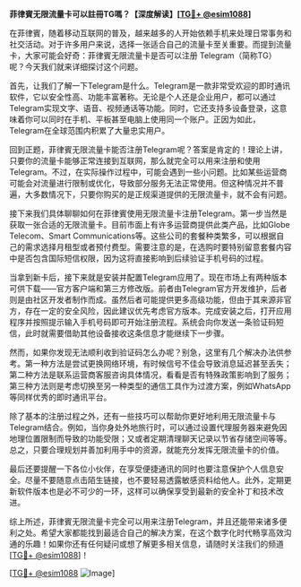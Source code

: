 **菲律賓无限流量卡可以註冊TG嗎？【深度解读】[[TG💪+ @esim1088](https://t.me/s/esim1088)]**

在菲律賓，随着移动互联网的普及，越来越多的人开始依赖手机来处理日常事务和社交活动。对于许多用户来说，选择一张适合自己的流量卡至关重要。而提到流量卡，大家可能会好奇：菲律賓无限流量卡是否可以注册 Telegram（简称TG）呢？今天我们就来详细探讨这个问题。

首先，让我们了解一下Telegram是什么。Telegram是一款非常受欢迎的即时通讯软件，它以安全性高、功能丰富著称。无论是个人还是企业用户，都可以通过Telegram实现文字、语音、视频通话等功能。同时，它还支持多设备登录，这意味着你可以同时在手机、平板甚至电脑上使用同一个账户。正因为如此，Telegram在全球范围内积累了大量忠实用户。

回到正题，菲律賓无限流量卡能否注册Telegram呢？答案是肯定的！理论上讲，只要你的流量卡能够正常连接到互联网，那么就完全可以用来注册和使用Telegram。不过，在实际操作过程中，可能会遇到一些小问题。比如某些运营商可能会对流量进行限制或优化，导致部分服务无法正常使用。但这种情况并不普遍，大多数情况下，只要你购买的是正规渠道提供的无限流量卡，就不会有问题。

接下来我们具体聊聊如何在菲律賓使用无限流量卡注册Telegram。第一步当然是获取一张合适的无限流量卡。目前市面上有许多运营商提供此类产品，比如Globe Telecom、Smart Communications等。这些公司的套餐种类繁多，可以根据自己的需求选择月租型或者预付费型。需要注意的是，在选购时要特别留意套餐内容中是否包含国际短信权限，因为这将直接影响到后续验证手机号码的过程。

当拿到新卡后，接下来就是安装并配置Telegram应用了。现在市场上有两种版本可供下载——官方客户端和第三方修改版。前者由Telegram官方开发维护，后者则是由社区开发者制作而成。虽然后者可能提供更多高级功能，但由于其来源非官方，存在一定的安全风险，因此建议优先考虑官方版本。完成安装之后，打开应用程序并按照提示输入手机号码即可开始注册流程。系统会向你发送一条验证码短信，此时就需要借助其他设备接收这条信息才能继续下一步骤。

然而，如果你发现无法顺利收到验证码怎么办呢？别急，这里有几个解决办法供参考。第一种方法是尝试更换网络环境，有时候信号不佳会导致消息延迟甚至丢失；第二种方法是联系运营商客服咨询具体情况，看看是否有特殊政策影响到了服务；第三种方法则是考虑切换至另一种类型的通信工具作为过渡方案，例如WhatsApp等同样优秀的即时通讯平台。

除了基本的注册过程之外，还有一些技巧可以帮助你更好地利用无限流量卡与Telegram结合。例如，当你身处外地旅行时，可以通过设置代理服务器来避免因地理位置限制而导致的功能受限；又或者定期清理聊天记录以节省存储空间等等。总之，只要合理规划并善加利用手中的资源，就能充分发挥无限流量卡的价值。

最后还要提醒一下各位小伙伴，在享受便捷通讯的同时也要注意保护个人信息安全。尽量不要随意点击陌生链接，也不要轻易透露敏感资料给他人。此外，定期更新软件版本也是必不可少的一环，这样可以确保享受到最新的安全补丁和技术改进。

综上所述，菲律賓无限流量卡完全可以用来注册Telegram，并且还能带来诸多便利之处。希望大家都能找到最适合自己的解决方案，在这个数字化时代畅享高效沟通的乐趣！如果你还有任何疑问或想了解更多相关信息，请随时关注我们的频道[[TG💪+ @esim1088](https://t.me/s/esim1088)]！

[[TG💪+ @esim1088](https://t.me/s/esim1088) ![Image](https://i.postimg.cc/4NQfJmqS/Snipaste-2025-05-13-00-14-12.png)]